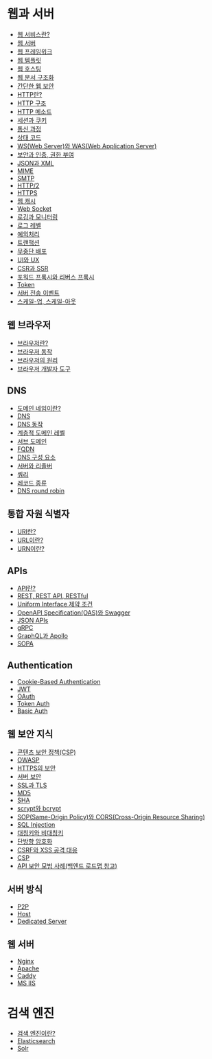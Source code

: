 # 웹과 서버
- [웹 서비스란?]() <!-- 추가: 웹 페이지, 웹 사이트 -->
- [웹 서버]()
- [웹 프레임워크]()
- [웹 템플릿]()
- [웹 호스팅]()
- [웹 문서 구조화]()
- [간단한 웹 보안]()
- [HTTP란?]()
- [HTTP 구조]()
- [HTTP 메소드]()
- [세션과 쿠키]()
- [통신 과정]()
- [상태 코드]()
- [WS(Web Server)와 WAS(Web Application Server)](./WebServerAndWAS.md)
- [보안과 인증, 권한 부여]()
- [JSON과 XML]()
- [MIME]()
- [SMTP]()
- [HTTP/2]()
- [HTTPS]()
- [웹 캐시]()
- [Web Socket]()
- [로깅과 모니터링]()
- [로그 레벨]()
- [예외처리]()
- [트랜잭션]()
- [무중단 배포]() <!-- https://velog.io/@znftm97/%EB%AC%B4%EC%A4%91%EB%8B%A8-%EB%B0%B0%ED%8F%AC%EB%A5%BC-%EC%9C%84%ED%95%9C-%ED%99%98%EA%B2%BD-%EC%9D%B4%ED%95%B4%ED%95%98%EA%B8%B0 -->
- [UI와 UX]()
- [CSR과 SSR]()
- [포워드 프록시와 리버스 프록시]()
- [Token]()
- [서버 전송 이벤트]()
- [스케일-업, 스케일-아웃]()
## 웹 브라우저
- [브라우저란?]()
- [브라우저 동작]()
- [브라우저의 원리]()
- [브라우저 개발자 도구]()
## DNS
- [도메인 네임이란?]()
- [DNS]()
- [DNS 동작]()
- [계층적 도메인 레벨]()
- [서브 도메인]()
- [FQDN]()
- [DNS 구성 요소]()
- [서버와 리졸버]()
- [쿼리]()
- [레코드 종류]()
- [DNS round robin]()
## 통합 자원 식별자
- [URI란?]()
- [URL이란?]()
- [URN이란?]()
## APIs
- [API란?]()
- [REST, REST API, RESTful]()
- [Uniform Interface 제약 조건]()
- [OpenAPI Specification(OAS)와 Swagger]()
- [JSON APIs]()
- [gRPC]()
- [GraphQL과 Apollo]()
- [SOPA]()
## Authentication
- [Cookie-Based Authentication]()
- [JWT]()
- [OAuth]()
- [Token Auth]()
- [Basic Auth]()
## 웹 보안 지식
- [콘텐츠 보안 정책(CSP)]()
- [OWASP]()
- [HTTPS의 보안]()
- [서버 보안]()
- [SSL과 TLS]()
- [MD5]()
- [SHA]()
- [scrypt와 bcrypt]()
- [SOP(Same-Origin Policy)와 CORS(Cross-Origin Resource Sharing)]()
- [SQL Injection]()
- [대칭키와 비대칭키]()
- [단방향 암호화]()
- [CSRF와 XSS 공격 대응]()
- [CSP]()
- [API 보안 모범 사례(백엔드 로드맵 참고)]()
## 서버 방식
- [P2P]()
- [Host]()
- [Dedicated Server]()
## 웹 서버
- [Nginx]()
- [Apache]() <!-- MPMs 추가 -->
- [Caddy]()
- [MS IIS]()
# 검색 엔진
- [검색 엔진이란?]()
- [Elasticsearch]()
- [Solr]()